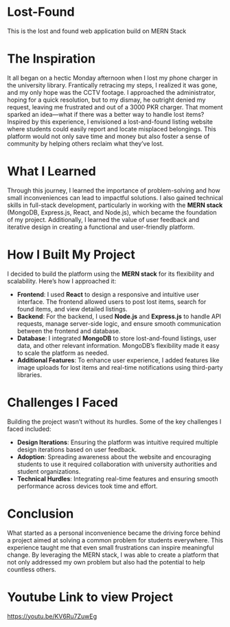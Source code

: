# Lost-Found
This is the lost and found web application build on MERN Stack

# The Inspiration

It all began on a hectic Monday afternoon when I lost my phone charger in the university library. Frantically retracing my steps, I realized it was gone, and my only hope was the CCTV footage. I approached the administrator, hoping for a quick resolution, but to my dismay, he outright denied my request, leaving me frustrated and out of a 3000 PKR charger. That moment sparked an idea—what if there was a better way to handle lost items? Inspired by this experience, I envisioned a lost-and-found listing website where students could easily report and locate misplaced belongings. This platform would not only save time and money but also foster a sense of community by helping others reclaim what they’ve lost.

# What I Learned

Through this journey, I learned the importance of problem-solving and how small inconveniences can lead to impactful solutions. I also gained technical skills in full-stack development, particularly in working with the **MERN stack** (MongoDB, Express.js, React, and Node.js), which became the foundation of my project. Additionally, I learned the value of user feedback and iterative design in creating a functional and user-friendly platform.

# How I Built My Project

I decided to build the platform using the **MERN stack** for its flexibility and scalability. Here’s how I approached it:

- **Frontend**: I used **React** to design a responsive and intuitive user interface. The frontend allowed users to post lost items, search for found items, and view detailed listings.
- **Backend**: For the backend, I used **Node.js** and **Express.js** to handle API requests, manage server-side logic, and ensure smooth communication between the frontend and database.
- **Database**: I integrated **MongoDB** to store lost-and-found listings, user data, and other relevant information. MongoDB’s flexibility made it easy to scale the platform as needed.
- **Additional Features**: To enhance user experience, I added features like image uploads for lost items and real-time notifications using third-party libraries.

# Challenges I Faced

Building the project wasn’t without its hurdles. Some of the key challenges I faced included:

- **Design Iterations**: Ensuring the platform was intuitive required multiple design iterations based on user feedback.
- **Adoption**: Spreading awareness about the website and encouraging students to use it required collaboration with university authorities and student organizations.
- **Technical Hurdles**: Integrating real-time features and ensuring smooth performance across devices took time and effort.

# Conclusion

What started as a personal inconvenience became the driving force behind a project aimed at solving a common problem for students everywhere. This experience taught me that even small frustrations can inspire meaningful change. By leveraging the MERN stack, I was able to create a platform that not only addressed my own problem but also had the potential to help countless others.

# Youtube Link to view Project 
https://youtu.be/KV6Ru7ZuwEg

